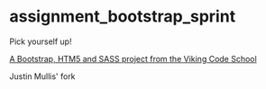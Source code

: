 assignment_bootstrap_sprint
===========================

Pick yourself up!

[A Bootstrap, HTM5 and SASS project from the Viking Code School](http://www.vikingcodeschool.com)

Justin Mullis' fork
